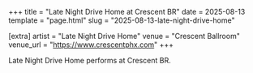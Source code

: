+++
title = "Late Night Drive Home at Crescent BR"
date = 2025-08-13
template = "page.html"
slug = "2025-08-13-late-night-drive-home"

[extra]
artist = "Late Night Drive Home"
venue = "Crescent Ballroom"
venue_url = "https://www.crescentphx.com"
+++

Late Night Drive Home performs at Crescent BR.
